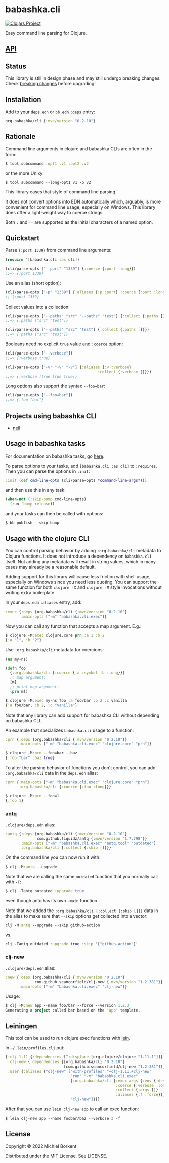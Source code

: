 # babashka.cli

[![Clojars Project](https://img.shields.io/clojars/v/org.babashka/cli.svg)](https://clojars.org/org.babashka/cli)

Easy command line parsing for Clojure.

## [API](API.md)

## Status

This library is still in design phase and may still undergo breaking changes.
Check [breaking changes](CHANGELOG.md#breaking-changes) before upgrading!

## Installation

Add to your `deps.edn` or `bb.edn` `:deps` entry:

``` clojure
org.babashka/cli {:mvn/version "0.2.10"}
```

## Rationale

Command line arguments in clojure and babashka CLIs are often in the form:

``` clojure
$ tool subcommand :opt1 :v1 :opt2 :v2
```

or the more Unixy:

``` clojure
$ tool subcommand --long-opt1 v1 -o v2
```

This library eases that style of command line parsing.

It does not convert options into EDN automatically which, arguably, is more
convenient for command line usage, especially on Windows. This library does
offer a light-weight way to coerce strings.

Both `:` and `--` are supported as the initial characters of a named option.

## Quickstart

Parse `{:port 1339}` from command line arguments:

``` clojure
(require '[babashka.cli :as cli])

(cli/parse-opts ["--port" "1339"] {:coerce {:port :long}})
;;=> {:port 1339}
```

Use an alias (short option):

``` clojure
(cli/parse-opts ["-p" "1339"] {:aliases {:p :port} :coerce {:port :long}})
;; {:port 1339}
```

Collect values into a collection:

``` clojure
(cli/parse-opts ["--paths" "src" "--paths" "test"] {:collect {:paths []}})
;;=> {:paths ["src" "test"]}

(cli/parse-opts ["--paths" "src" "test"] {:collect {:paths []}})
;;=> {:paths ["src" "test"]}
```

Booleans need no explicit `true` value and `:coerce` option:

``` clojure
(cli/parse-opts ["--verbose"])
;;=> {:verbose true}

(cli/parse-opts ["-v" "-v" "-v"] {:aliases {:v :verbose}
                                         :collect {:verbose []}})
;;=> {:verbose [true true true]}
```

Long options also support the syntax `--foo=bar`:

``` clojure
(cli/parse-opts ["--foo=bar"])
;;=> {:foo "bar"}
```

## Projects using babashka CLI

- [neil](https://github.com/babashka/neil)

## Usage in babashka tasks

For documentation on babashka tasks, go [here](https://book.babashka.org/#tasks).

To parse options to your tasks, add `[babashka.cli :as cli]` to
`:requires`. Then you can parse the options in `:init`:

``` clojure
:init (def cmd-line-opts (cli/parse-opts *command-line-args*)))
```
and then use this in any task:

``` clojure
(when-not (:skip-bump cmd-line-opts)
  (run 'bump-release))
```

and your tasks can then be called with options:

``` clojure
$ bb publish --skip-bump
```

## Usage with the clojure CLI

You can control parsing behavior by adding `:org.babashka/cli` metadata to
Clojure functions. It does not introduce a dependency on `babashka.cli`
itself. Not adding any metadata will result in string values, which in many
cases may already be a reasonable default.

Adding support for this library will cause less friction with shell usage,
especially on Windows since you need less quoting. You can support the same
function for both `clojure -X` and `clojure -M` style invocations without
writing extra boilerplate.

In your `deps.edn` `:aliases` entry, add:

``` clojure
:exec {:deps {org.babashka/cli {:mvn/version "0.2.10"}
       :main-opts ["-m" "babashka.cli.exec"]}
```

Now you can call any function that accepts a map argument. E.g.:

``` clojure
$ clojure -M:exec clojure.core prn :a 1 :b 2
{:a "1", :b "2"}
```

Use `:org.babashka/cli` metadata for coercions:

``` clojure
(ns my-ns)

(defn foo
  {:org.babashka/cli {:coerce {:a :symbol :b :long}}}
  ;; map argument:
  [m]
  ;; print map argument:
  (prn m))
```

``` clojure
$ clojure -M:exec my-ns foo :a foo/bar :b 2 :c vanilla
{:a foo/bar, :b 2, :c "vanilla"}
```

Note that any library can add support for babashka CLI without depending on
babashka CLI.

An example that specializes `babashka.cli` usage to a function:

``` clojure
:prn {:deps {org.babashka/cli {:mvn/version "0.2.10"}}
      :main-opts ["-m" "babashka.cli.exec" "clojure.core" "prn"]}
```

``` clojure
$ clojure -M:prn --foo=bar --baz
{:foo "bar" :baz true}
```

To alter the parsing behavior of functions you don't control, you can add
`:org.babashka/cli` data in the `deps.edn` alias:

``` clojure
:prn {:main-opts ["-m" "babashka.cli.exec" "clojure.core" "prn"]
      :org.babashka/cli {:coerce {:foo :long}}}
```

``` clojure
$ clojure -M:prn --foo=1
{:foo 1}
```

### antq

`.clojure/deps.edn` alias:

``` clojure
:antq {:deps {org.babashka/cli {:mvn/version "0.2.10"}
              com.github.liquidz/antq {:mvn/version "1.7.798"}}
       :main-opts ["-m" "babashka.cli.exec" "antq.tool" "outdated"]
       :org.babashka/cli {:collect {:skip []}}}
```

On the command line you can now run it with:

``` clojure
$ clj -M:antq --upgrade
```

Note that we are calling the same `outdated` function that you normally call
with `-T`:

``` clojure
$ clj -Tantq outdated :upgrade true
```
even though antq has its own `-main` function.

Note that we added the `:org.babashka/cli {:collect {:skip []}}` data in the
alias to make sure that `--skip` options get collected into a vector:

``` clojure
clj -M:antq --upgrade --skip github-action
```

vs.

``` clojure
clj -Tantq outdated :upgrade true :skip '["github-action"]'
```

### clj-new

`.clojure/deps.edn` alias:

``` clojure
:new {:deps {org.babashka/cli {:mvn/version "0.2.10"}
             com.github.seancorfield/clj-new {:mvn/version "1.2.381"}}
      :main-opts ["-m" "babashka.cli.exec" "clj-new"]}
```

Usage:

``` clojure
$ clj -M:new app --name foo/bar --force --version 1.2.3
Generating a project called bar based on the 'app' template.
```

## Leiningen

This tool can be used to run clojure exec functions with [lein](https://leiningen.org/).

In `~/.lein/profiles.clj` put:

``` clojure
{:clj-1.11 {:dependencies [^:displace [org.clojure/clojure "1.11.1"]]}
 :clj-new {:dependencies [[org.babashka/cli "0.2.10"]
                          [com.github.seancorfield/clj-new "1.2.381"]]}
 :user {:aliases {"clj-new" ["with-profiles" "+clj-1.11,+clj-new"
                             "run" "-m" "babashka.cli.exec"
                             {:org.babashka/cli {:exec-args {:env {:description "My project"}}
                                                 :coerce {:verbose :long}
                                                 :collect {:args []}
                                                 :aliases {:f :force}}}
                             "clj-new"]}}}
```

After that you can use `lein clj-new app` to call an exec function:

``` clojure
$ lein clj-new app --name foobar/baz --verbose 3 -f
```

<!-- ## Future ideas -->

<!-- ### Command line syntax for `:coerce` and `:collect` -->

<!-- Perhaps this library can consider a command line syntax for `:coerce` and -->
<!-- `:collect`, e.g.: -->

<!-- ``` clojure -->
<!-- $ clj -M:example --skip.0=github-actions --skip.1=clojure-cli -->
<!-- ``` -->

<!-- ``` clojure -->
<!-- $ clj -M:example --lib%sym=org.babashka/cli -->
<!-- ``` -->

<!-- Things to look out for here is if the delimiter works well with bash / zsh / -->
<!-- cmd.exe and Powershell. -->

<!-- ### Merge args from a file -->

<!-- Merge default arguments from a file so you don't have to write them on the command line: -->

<!-- ``` clojure -->
<!-- --org.babashka/cli-defaults=foo.edn -->
<!-- ``` -->

## License

Copyright © 2022 Michiel Borkent

Distributed under the MIT License. See LICENSE.
